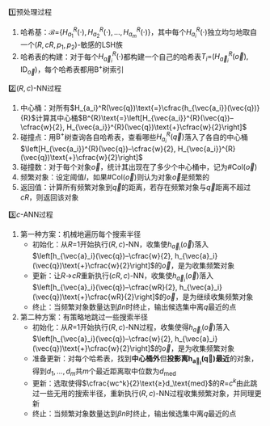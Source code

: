 :one:预处理过程

1. 哈希基：$\mathcal{B}\text{=}\left\{H_{a_1}^R(\cdot), H_{a_2}^R(\cdot), \ldots, H_{a_m}^R(\cdot)\right\}$，其中每个$H_{a_i}^R(\cdot)$独立均匀地取自一个$(R,cR,p_1,p_2)\text{-}$敏感的$\text{LSH}$族
2. 哈希表的构建：对于每个$H_{\vec{a}_i}^R(\cdot)$都构建一个自己的哈希表$T_i\text{=}\left(H_{\vec{a}_i}^R(\vec{o}),\text{ID}_{\vec{o}}\right)$，每个哈希表都用$\text{B}^+$树索引

:two:$(R,c)\text{-NN}$过程

1. 中心桶：对所有$H_{a_i}^R(\vec{q})\text{=}\cfrac{h_{\vec{a_i}}(\vec{q})}{R}$计算其中心桶$B^{R}\text{=}\left[H_{\vec{a_i}}^{R}(\vec{q})–\cfrac{w}{2}, H_{\vec{a_i}}^{R}(\vec{q})\text{+}\cfrac{w}{2}\right]$
2. 碰撞点：用$\text{B}^+$树查询各自哈希表，查看哪些$H_{a_i}^R(\vec{q})$落入了各自的中心桶$\left[H_{\vec{a_i}}^{R}(\vec{q})–\cfrac{w}{2}, H_{\vec{a_i}}^{R}(\vec{q})\text{+}\cfrac{w}{2}\right]$
3. 碰撞数：对于每个对象$\vec{o}$，统计其出现在了多少个中心桶中，记为$\text{\#Col}(\vec{o})$ 
4. 频繁对象：设定阈值$l$，如果$\text{\#Col}(\vec{o})$则认为对象$\vec{o}$是频繁的
5. 返回值：计算所有频繁对象到$\vec{q}$的距离，若存在频繁对象与$\vec{q}$距离不超过$cR$，则返回该对象

:three:${c}\text{-ANN}$过程

1. 第一种方案：机械地遍历每个搜索半径
   - 初始化：从$R\text{=}1$开始执行$(R,c)\text{-NN}$，收集使$h_{\vec{a}_i}(\vec{o})$落入$\left[h_{\vec{a}_i}(\vec{q})–\cfrac{w}{2}, h_{\vec{a}_i}(\vec{q})\text{+}\cfrac{w}{2}\right]$的$\vec{o}$，是为收集频繁对象
   - 更新：让$R\text{→}cR$重新执行$(cR,c)\text{-NN}$，收集使$h_{\vec{a}_i}(\vec{o})$落入$\left[h_{\vec{a}_i}(\vec{q})–\cfrac{wR}{2}, h_{\vec{a}_i}(\vec{q})\text{+}\cfrac{wR}{2}\right]$的$\vec{o}$，是为继续收集频繁对象
   - 终止：当频繁对象数量达到$\beta{n}$时终止，输出候选集中离$q$最近的点
2. 第二种方案：有策略地跳过一些搜索半径
   - 初始化：从$R\text{=}1$开始执行$(R,c)\text{-NN}$过程，收集使得$h_{\vec{a}_i}(\vec{o})$落入$\left[h_{\vec{a}_i}(\vec{q})–\cfrac{w}{2}, h_{\vec{a}_i}(\vec{q})\text{+}\cfrac{w}{2}\right]$的$\vec{o}$，是为收集频繁对象
   - 准备更新：对每个哈希表，找到**中心桶外**但**投影离$\boldsymbol{h_{\vec{a}_i}(\vec{q})}$最近**的对象，得到$d_1,...,d_m$共$m$个最近距离取中位数为$d_\text{med}$ 
   - 更新：选取使得$\cfrac{wc^k}{2}\text{≥}d_\text{med}$的$R\text{=}c^k$由此跳过一些无用的搜索半径，重新执行$(R,c)\text{-NN}$过程收集频繁对象，并同理更新
   - 终止：当频繁对象数量达到$\beta{n}$时终止，输出候选集中离$q$最近的点